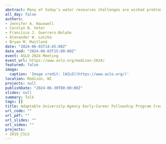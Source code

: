 ```yaml
---
abstract: Many of today’s water resources challenges are wicked problems, demanding innovative solutions across the science-policy-management nexus. Simultaneously, early-career researchers in water resources face a shifting professional landscape in which academic career paths are sparse but where versatile skill sets relevant to water resources issues in governments, non-governmental organizations, and the private sector are in high demand. Here, we describe an adaptable fellowship model that has proven to be a “win-win-win” for early-career researchers, government agencies, and universities tackling wicked water resources challenges in Wisconsin, USA. The fellowship program recruits post-masters and post-doctoral fellows to lead research on a water resources challenge identified as a high priority by a government agency partner. Fellows receive mentorship from both academic and agency mentors and co-produce actionable knowledge. Costs and administrative responsibilities are shared by the university (Sea Grant/Water Resources Institute) and the host agency. Since its inception in 2015, this program has trained almost 40 fellows across a dozen host programs on issues that range from highly quantitative water quality and hydrogeological questions to qualitative assessments of fisheries management and coastal hazards. In this arrangement, fellows receive collaborative and cross-disciplinary training that prepares them well for diverse career paths, government agencies benefit from new knowledge targeted at pressing water resources management questions, and university institutions accomplish their missions of training researchers and developing actionable knowledge. We describe this model’s applicability to other regions and institutions. Ultimately, this type of program benefits society by building long-term capacity for collaboration which addresses wicked water problems.
all_day: false
authors:
- Jennifer A. Hauxwell
- Carolyn B. Voter
- Francisco J. Guerrero-Bolaño
- Alexander W. Latzka
- Bryan M. Maitland
date: "2024-06-03T14:45:00Z"
date_end: "2024-06-03T15:00:00Z"
event: ASLO 2024 Meeting
event_url: https://www.aslo.org/madison-2024/
featured: false
image:
  caption: 'Image credit: [ASLO](https://www.aslo.org/)'
location: Madison, WI
projects: null
publishDate: "2024-06-30T00:00:00Z"
slides: null
summary: Talk
tags: []
title: Adaptable University-Agency Early-Career Fellowship Program Creates a Win-Win-Win for Wisconsin’s Waters
url_code: ""
url_pdf: ""
url_slides: ""
url_video: ""
projects:
- 2019_CSLS
---
```

